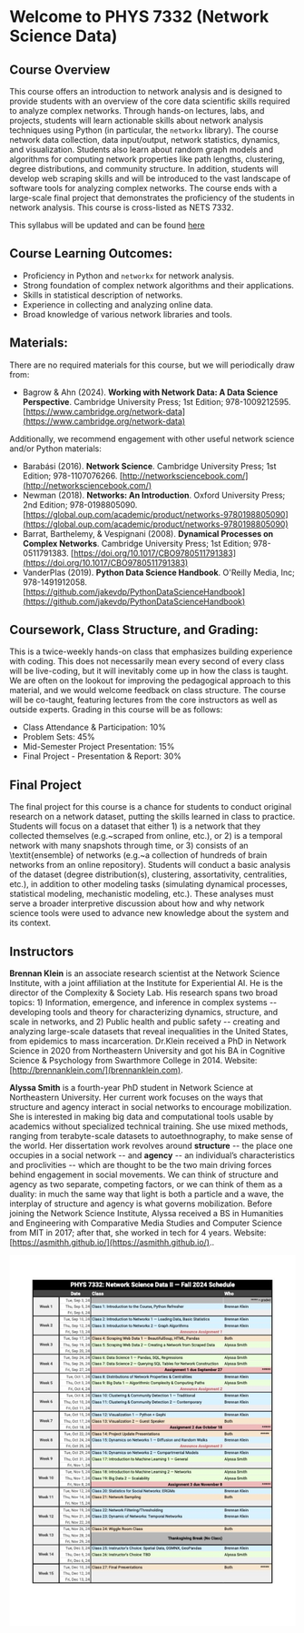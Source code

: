 # Welcome to PHYS 7332 (Network Science Data)

## Course Overview
This course offers an introduction to network analysis and is designed to provide students with an overview of the core data scientific skills required to analyze complex networks. Through hands-on lectures, labs, and projects, students will learn actionable skills about network analysis techniques using Python (in particular, the `networkx` library). The course network data collection, data input/output, network statistics, dynamics, and visualization. Students also learn about random graph models and algorithms for computing network properties like path lengths, clustering, degree distributions, and community structure. In addition, students will develop web scraping skills and will be introduced to the vast landscape of software tools for analyzing complex networks. The course ends with a large-scale final project that demonstrates the proficiency of the students in network analysis. This course is cross-listed as NETS 7332.

This syllabus will be updated and can be found [here](https://brennanklein.com/nets7332-fall24)

## Course Learning Outcomes:
- Proficiency in Python and `networkx` for network analysis.
- Strong foundation of complex network algorithms and their applications.
- Skills in statistical description of networks.
- Experience in collecting and analyzing online data.
- Broad knowledge of various network libraries and tools.

## Materials:
There are no required materials for this course, but we will periodically draw from:
- Bagrow & Ahn (2024). __**Working with Network Data: A Data Science Perspective**__. Cambridge University Press; 1st Edition; 978-1009212595. [https://www.cambridge.org/network-data](https://www.cambridge.org/network-data)

Additionally, we recommend engagement with other useful network science and/or Python materials:
- Barabási (2016). __**Network Science**__. Cambridge University Press; 1st Edition; 978-1107076266. [http://networksciencebook.com/](http://networksciencebook.com/)
- Newman (2018). __**Networks: An Introduction**__. Oxford University Press; 2nd Edition; 978-0198805090. [https://global.oup.com/academic/product/networks-9780198805090](https://global.oup.com/academic/product/networks-9780198805090)
- Barrat, Barthelemy, & Vespignani (2008). __**Dynamical Processes on Complex Networks**__. Cambridge University Press; 1st Edition; 978-0511791383. [https://doi.org/10.1017/CBO9780511791383](https://doi.org/10.1017/CBO9780511791383)
- VanderPlas (2019). __**Python Data Science Handbook**__. O'Reilly Media, Inc; 978-1491912058. [https://github.com/jakevdp/PythonDataScienceHandbook](https://github.com/jakevdp/PythonDataScienceHandbook)

## Coursework, Class Structure, and Grading:
This is a twice-weekly hands-on class that emphasizes building experience with coding. This does not necessarily mean every second of every class will be live-coding, but it will inevitably come up in how the class is taught. We are often on the lookout for improving the pedagogical approach to this material, and we would welcome feedback on class structure. The course will be co-taught, featuring lectures from the core instructors as well as outside experts. Grading in this course will be as follows:
- Class Attendance & Participation: 10%
- Problem Sets: 45%
- Mid-Semester Project Presentation: 15%
- Final Project - Presentation & Report: 30%

## Final Project
The final project for this course is a chance for students to conduct original research on a network dataset, putting the skills learned in class to practice. Students will focus on a dataset that either 1) is a network that they collected themselves (e.g.~scraped from online, etc.), or 2) is a temporal network with many snapshots through time, or 3) consists of an \textit{ensemble} of networks (e.g.~a collection of hundreds of brain networks from an online repository). Students will conduct a basic analysis of the dataset (degree distribution(s), clustering, assortativity, centralities, etc.), in addition to other modeling tasks (simulating dynamical processes, statistical modeling, mechanistic modeling, etc.). These analyses must serve a broader interpretive discussion about how and why network science tools were used to advance new knowledge about the system and its context.

## Instructors
**Brennan Klein** is an associate research scientist at the Network Science Institute, with a joint affiliation at the Institute for Experiential AI. He is the director of the Complexity & Society Lab. His research spans two broad topics: 1) Information, emergence, and inference in complex systems -- developing tools and theory for characterizing dynamics, structure, and scale in networks, and 2) Public health and public safety -- creating and analyzing large-scale datasets that reveal inequalities in the United States, from epidemics to mass incarceration. Dr.Klein received a PhD in Network Science in 2020 from Northeastern University and got his BA in Cognitive Science & Psychology from Swarthmore College in 2014. Website: [http://brennanklein.com/](brennanklein.com).

**Alyssa Smith** is a fourth-year PhD student in Network Science at Northeastern University. Her current work focuses on the ways that structure and agency interact in social networks to encourage mobilization. She is interested in making big data and computational tools usable by academics without specialized technical training. She use mixed methods, ranging from terabyte-scale datasets to autoethnography, to make sense of the world. Her dissertation work revolves around __structure__  -- the place one occupies in a social network -- and __agency__ -- an individual’s characteristics and proclivities -- which are thought to be the two main driving forces behind engagement in social movements. We can think of structure and agency as two separate, competing factors, or we can think of them as a duality: in much the same way that light is both a particle and a wave, the interplay of structure and agency is what governs mobilization. Before joining the Network Science Institute, Alyssa received a BS in Humanities and Engineering with Comparative Media Studies and Computer Science from MIT in 2017; after that, she worked in tech for 4 years. Website: [https://asmithh.github.io/](https://asmithh.github.io/)..

![Tentative Schedule](images/schedule.jpg "Tentative Schedule")
```{tableofcontents}
```
